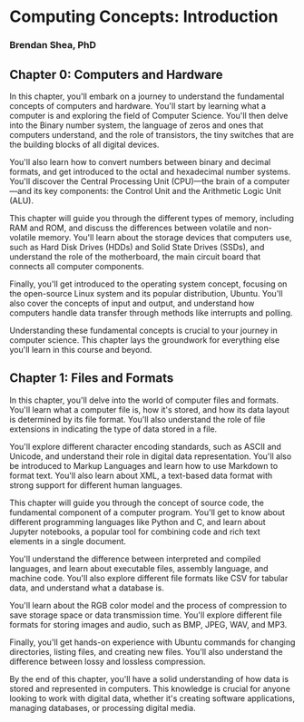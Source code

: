 # Computing Concepts: Introduction
### Brendan Shea, PhD


## Chapter 0: Computers and Hardware

In this chapter, you'll embark on a journey to understand the fundamental concepts of computers and hardware. You'll start by learning what a computer is and exploring the field of Computer Science. You'll then delve into the Binary number system, the language of zeros and ones that computers understand, and the role of transistors, the tiny switches that are the building blocks of all digital devices.

You'll also learn how to convert numbers between binary and decimal formats, and get introduced to the octal and hexadecimal number systems. You'll discover the Central Processing Unit (CPU)—the brain of a computer—and its key components: the Control Unit and the Arithmetic Logic Unit (ALU).

This chapter will guide you through the different types of memory, including RAM and ROM, and discuss the differences between volatile and non-volatile memory. You'll learn about the storage devices that computers use, such as Hard Disk Drives (HDDs) and Solid State Drives (SSDs), and understand the role of the motherboard, the main circuit board that connects all computer components.

Finally, you'll get introduced to the operating system concept, focusing on the open-source Linux system and its popular distribution, Ubuntu. You'll also cover the concepts of input and output, and understand how computers handle data transfer through methods like interrupts and polling.

Understanding these fundamental concepts is crucial to your journey in computer science. This chapter lays the groundwork for everything else you'll learn in this course and beyond. 

## Chapter 1: Files and Formats

In this chapter, you'll delve into the world of computer files and formats. You'll learn what a computer file is, how it's stored, and how its data layout is determined by its file format. You'll also understand the role of file extensions in indicating the type of data stored in a file.

You'll explore different character encoding standards, such as ASCII and Unicode, and understand their role in digital data representation. You'll also be introduced to Markup Languages and learn how to use Markdown to format text. You'll also learn about XML, a text-based data format with strong support for different human languages.

This chapter will guide you through the concept of source code, the fundamental component of a computer program. You'll get to know about different programming languages like Python and C, and learn about Jupyter notebooks, a popular tool for combining code and rich text elements in a single document.

You'll understand the difference between interpreted and compiled languages, and learn about executable files, assembly language, and machine code. You'll also explore different file formats like CSV for tabular data, and understand what a database is.

You'll learn about the RGB color model and the process of compression to save storage space or data transmission time. You'll explore different file formats for storing images and audio, such as BMP, JPEG, WAV, and MP3.

Finally, you'll get hands-on experience with Ubuntu commands for changing directories, listing files, and creating new files. You'll also understand the difference between lossy and lossless compression.

By the end of this chapter, you'll have a solid understanding of how data is stored and represented in computers. This knowledge is crucial for anyone looking to work with digital data, whether it's creating software applications, managing databases, or processing digital media.

